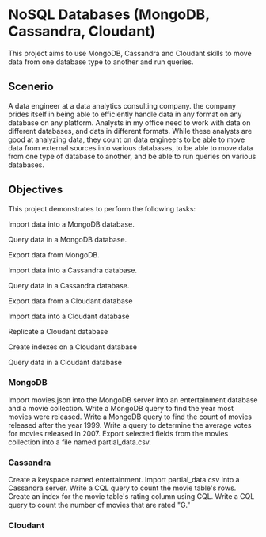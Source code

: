 # NoSQL Databases (MongoDB, Cassandra, Cloudant)
This project aims to use MongoDB, Cassandra and Cloudant skills to move data from one database type to another and run queries.

## Scenerio

A data engineer at a data analytics consulting company. the company prides itself in being able to efficiently handle data in any format on any database on any platform. Analysts in my office need to work with data on different databases, and data in different formats. While these analysts are good at analyzing data, they count on data engineers to be able to move data from external sources into various databases, to be able to move data from one type of database to another, and be able to run queries on various databases.

## Objectives
This project demonstrates to perform the following tasks:

  Import data into a MongoDB database.

  Query data in a MongoDB database.

  Export data from MongoDB.

  Import data into a Cassandra database.

  Query data in a Cassandra database.

  Export data from a Cloudant database

  Import data into a Cloudant database

  Replicate a Cloudant database

  Create indexes on a Cloudant database

  Query data in a Cloudant database

### MongoDB
Import movies.json into the MongoDB server into an entertainment database and a movie collection.
Write a MongoDB query to find the year most movies were released.
Write a MongoDB query to find the count of movies released after the year 1999.
Write a query to determine the average votes for movies released in 2007.
Export selected fields from the movies collection into a file named partial_data.csv.

### Cassandra
Create a keyspace named entertainment.
Import partial_data.csv into a Cassandra server.
Write a CQL query to count the movie table's rows.
Create an index for the movie table's rating column using CQL.
Write a CQL query to count the number of movies that are rated "G."

### Cloudant






